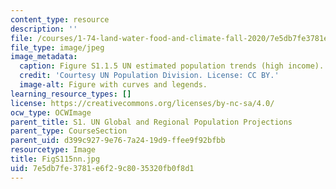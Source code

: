 ```yaml
---
content_type: resource
description: ''
file: /courses/1-74-land-water-food-and-climate-fall-2020/7e5db7fe3781e6f29c8035320fb0f8d1_FigS115nn.jpg
file_type: image/jpeg
image_metadata:
  caption: Figure S1.1.5 UN estimated population trends (high income).
  credit: 'Courtesy UN Population Division. License: CC BY.'
  image-alt: Figure with curves and legends.
learning_resource_types: []
license: https://creativecommons.org/licenses/by-nc-sa/4.0/
ocw_type: OCWImage
parent_title: S1. UN Global and Regional Population Projections
parent_type: CourseSection
parent_uid: d399c927-9e76-7a24-19d9-ffee9f92bfbb
resourcetype: Image
title: FigS115nn.jpg
uid: 7e5db7fe-3781-e6f2-9c80-35320fb0f8d1
---
```

